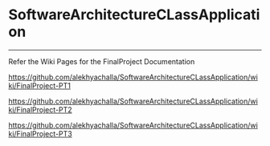 # SoftwareArchitectureCLassApplication
----------------------------------------------------------------------------------------------------------

Refer the Wiki Pages for the FinalProject Documentation

https://github.com/alekhyachalla/SoftwareArchitectureCLassApplication/wiki/FinalProject-PT1

https://github.com/alekhyachalla/SoftwareArchitectureCLassApplication/wiki/FinalProject-PT2

https://github.com/alekhyachalla/SoftwareArchitectureCLassApplication/wiki/FinalProject-PT3


